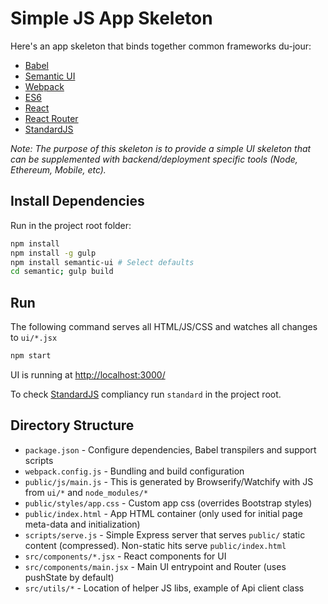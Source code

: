 
# Simple JS App Skeleton

Here's an app skeleton that binds together common frameworks du-jour:

* [Babel](https://babeljs.io/)
* [Semantic UI](http://semantic-ui.com/)
* [Webpack](http://webpack.github.io/)
* [ES6](https://babeljs.io/docs/learn-es2015/)
* [React](https://facebook.github.io/react/)
* [React Router](https://github.com/reactjs/react-router)
* [StandardJS](http://standardjs.com/)

_Note: The purpose of this skeleton is to provide a simple UI skeleton that can be supplemented with backend/deployment specific tools (Node, Ethereum, Mobile, etc)._

## Install Dependencies

Run in the project root folder:

```bash
npm install
npm install -g gulp
npm install semantic-ui # Select defaults
cd semantic; gulp build
```

## Run

The following command serves all HTML/JS/CSS and watches all changes to `ui/*.jsx`

```bash
npm start
```

UI is running at [http://localhost:3000/](http://localhost:3000/)

To check [StandardJS](http://standardjs.com/) compliancy run `standard` in the project root.

## Directory Structure

* `package.json` - Configure dependencies, Babel transpilers and support scripts
* `webpack.config.js` - Bundling and build configuration
* `public/js/main.js` - This is generated by Browserify/Watchify with JS from `ui/*` and `node_modules/*`
* `public/styles/app.css` - Custom app css (overrides Bootstrap styles)
* `public/index.html` - App HTML container (only used for initial page meta-data and initialization)
* `scripts/serve.js` - Simple Express server that serves `public/` static content (compressed). Non-static hits serve `public/index.html`
* `src/components/*.jsx` - React components for UI
* `src/components/main.jsx` - Main UI entrypoint and Router (uses pushState by default)
* `src/utils/*` - Location of helper JS libs, example of Api client class
